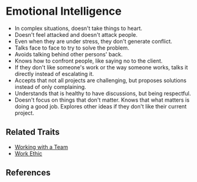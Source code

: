 # Emotional Intelligence

* In complex situations, doesn't take things to heart.
* Doesn't feel attacked and doesn't attack people.
* Even when they are under stress, they don't generate conflict.
* Talks face to face to try to solve the problem.
* Avoids talking behind other persons' back.
* Knows how to confront people, like saying no to the client.
* If they don't like someone's work or the way someone works, talks it directly instead of escalating it.
* Accepts that not all projects are challenging, but proposes solutions instead of only complaining.
* Understands that is healthy to have discussions, but being respectful.
* Doesn't focus on things that don't matter. Knows that what matters is doing a good job. Explores other ideas if they don't like their current project.

## Related Traits

* [Working with a Team](working-with-a-team.md)
* [Work Ethic](work-ethic.md)

## References

